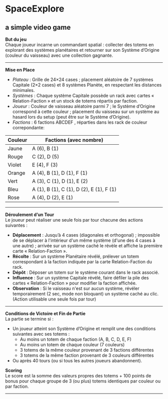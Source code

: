 # SpaceExplore
a simple video game
---

**But du jeu**  
Chaque joueur incarne un commandant spatial : collecter des totems en explorant des systèmes planétaires et retourner sur son Système d’Origine (couleur du vaisseau) avec une collection gagnante.

---

**Mise en Place**  
- *Plateau* : Grille de 24×24 cases ; placement aléatoire de 7 systèmes Capitale (2×2 cases) et 8 systèmes Planète, en respectant les distances minimales.  
- *Systèmes* : Chaque système Capitale possède un rack avec cartes « Relation-Faction » et un stock de totems répartis par faction.
- *Joueur* : Couleur de vaisseau aléatoire parmi 7 ; le Système d’Origine correspond à cette couleur ; placement du vaisseau sur un système au hasard lors du setup (peut être sur le Système d’Origine).
- *Factions* : 6 factions ABCDEF , réparties dans les rack de couleur correpondante:

| Couleur  | Factions (avec nombre)                |
|----------|----------------------------------------|
| Jaune    | A (6), B (1)                          |
| Rouge    | C (2), D (5)                          |
| Violet   | E (4), F (3)                          |
| Orange   | A (4), B (1), D (1), F (1)            |
| Vert     | A (3), C (1), D (1), E (2)            |
| Bleu     | A (1), B (1), C (1), D (2), E (1), F (1) |
| Rose     | A (4), D (2), E (1)                   |


---

**Déroulement d’un Tour**  
Le joueur peut réaliser une seule fois par tour chacune des actions suivantes :  
- **Déplacement** : Jusqu’à 4 cases (diagonales et orthogonal) ; impossible de se déplacer à l'intérieur d'un même système (d'une des 4 cases à une autre) ; arrivée sur un système caché le révèle et affiche la première carte « Relation-Faction ».  
- **Récolte** : Sur un système Planétaire révélé, prélever un totem correspondant à la faction indiquée par la carte Relation-Faction du rack.  
- **Dépôt** : Déposer un totem sur le système courant dans le rack associé.  
- **Influence** : Sur un système Capitale révélé, faire défiler la pile des cartes « Relation-Faction » pour modifier la faction affichée.  
- **Observation** : Si le vaisseau n'est sur aucun système, révéler temporairement (2 sec, mode non bloquant) un système caché au clic. (Action utilisable une seule fois par tour)

---

**Conditions de Victoire et Fin de Partie**  
La partie se termine si :  
- Un joueur atteint son Système d’Origine et remplit une des conditions suivantes avec ses totems :  
  - Au moins un totem de chaque faction (A, B, C, D, E, F)  
  - Au moins un totem de chaque couleur (7 couleurs)  
  - 3 totems de la même couleur provenant de 3 factions différentes  
  - 3 totems de la même faction provenant de 3 couleurs différentes  
- Ou après 40 tours (ou si tous les autres joueurs abandonnent).

**Scoring**  
Le score est la somme des valeurs propres des totems + 100 points de bonus pour chaque groupe de 3 (ou plus) totems identiques par couleur ou par faction.

---
